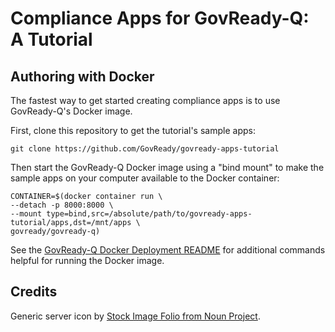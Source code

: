 Compliance Apps for GovReady-Q: A Tutorial
==========================================

Authoring with Docker
---------------------

The fastest way to get started creating compliance apps is to use GovReady-Q's Docker image.

First, clone this repository to get the tutorial's sample apps:

	git clone https://github.com/GovReady/govready-apps-tutorial

Then start the GovReady-Q Docker image using a "bind mount" to make the sample apps on your computer available to the Docker container:

	CONTAINER=$(docker container run \
	--detach -p 8000:8000 \
	--mount type=bind,src=/absolute/path/to/govready-apps-tutorial/apps,dst=/mnt/apps \
	govready/govready-q)

See the [GovReady-Q Docker Deployment README](https://github.com/GovReady/govready-q/blob/master/deployment/docker/README.md) for additional commands helpful for running the Docker image.



Credits
-------

Generic server icon by [Stock Image Folio from Noun Project](https://thenounproject.com/search/?q=computer&i=870428).
